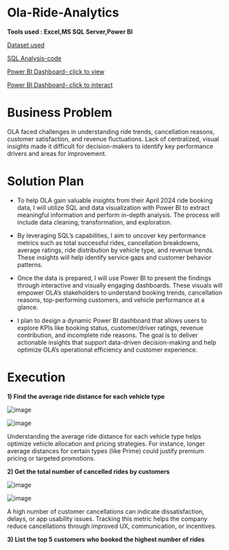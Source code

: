 # Ola-Ride-Analytics
**Tools used : Excel,MS SQL Server,Power BI**

[Dataset used](https://docs.google.com/spreadsheets/d/1tfhGked6AI4C1TwjwBMm2nvJPln1pw93/edit?usp=sharing&ouid=104819260278317021909&rtpof=true&sd=true)

[SQL Analysis-code](https://github.com/himanshii15/Ola-PowerBI-SQL-Project/blob/16ddd0c739801ea428faddf60d9647d023e4ac58/sql_analysis)

[Power BI Dashboard- click to view](https://github.com/himanshii15/Ola-PowerBI-SQL-Project/blob/16ddd0c739801ea428faddf60d9647d023e4ac58/olaproject.pdf)

[Power BI Dashboard- click to interact](https://github.com/himanshii15/Ola-PowerBI-SQL-Project/blob/16ddd0c739801ea428faddf60d9647d023e4ac58/olaproject.pbix)


# Business Problem
OLA faced challenges in understanding ride trends, cancellation reasons, customer satisfaction, and revenue fluctuations. Lack of centralized, visual insights made it difficult for decision-makers to identify key performance drivers and areas for improvement.


# Solution Plan
- To help OLA gain valuable insights from their April 2024 ride booking data, I will utilize SQL and data visualization with Power BI to extract meaningful information and perform in-depth analysis. The process will include data cleaning, transformation, and exploration.

- By leveraging SQL’s capabilities, I aim to uncover key performance metrics such as total successful rides, cancellation breakdowns, average ratings, ride distribution by vehicle type, and revenue trends. These insights will help identify service gaps and customer behavior patterns.
  
- Once the data is prepared, I will use Power BI to present the findings through interactive and visually engaging dashboards. These visuals will empower OLA’s stakeholders to understand booking trends, cancellation reasons, top-performing customers, and vehicle performance at a glance.

- I plan to design a dynamic Power BI dashboard that allows users to explore KPIs like booking status, customer/driver ratings, revenue contribution, and incomplete ride reasons. The goal is to deliver actionable insights that support data-driven decision-making and help optimize OLA’s operational efficiency and customer experience.


# Execution

**1) Find the average ride distance for each vehicle type**

 ![image](https://github.com/user-attachments/assets/356a283b-d912-4ca6-b746-e251b2c386d7)

 ![image](https://github.com/user-attachments/assets/685f497a-95d1-4817-832d-0bddeca9985c)

Understanding the average ride distance for each vehicle type helps optimize vehicle allocation and pricing strategies. For instance, longer average distances for certain types (like Prime) could justify premium pricing or targeted promotions.

**2) Get the total number of cancelled rides by customers**

![image](https://github.com/user-attachments/assets/003802d2-a134-4abd-ae30-bbd41238b110)

![image](https://github.com/user-attachments/assets/5abe6ffc-1f6b-4ea9-b9ba-732c7a8f5dd0)

A high number of customer cancellations can indicate dissatisfaction, delays, or app usability issues. Tracking this metric helps the company reduce cancellations through improved UX, communication, or incentives.

**3) List the top 5 customers who booked the highest number of rides**




